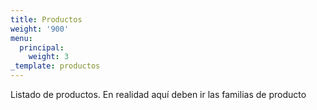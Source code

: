```yaml
---
title: Productos
weight: '900'
menu:
  principal:
    weight: 3
_template: productos
---
```







Listado de productos.
En realidad aquí deben ir las familias de producto